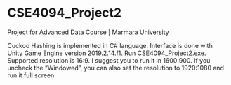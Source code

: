 # CSE4094_Project2
Project for Advanced Data Course | Marmara University

Cuckoo Hashing is implemented in C# language.
Interface is done with Unity Game Engine version 2019.2.14.f1.
Run CSE4094_Project2.exe.
Supported resolution is 16:9. I suggest you to run it in 1600:900. If you uncheck the “Windowed”, you can also set the resolution to 1920:1080 and run it full screen.

